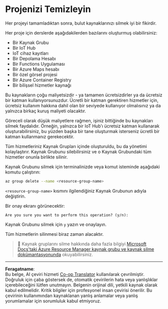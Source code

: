 <!--
CO_OP_TRANSLATOR_METADATA:
{
  "original_hash": "5a94fbab1ba737e9bd6cc6c64f114fa0",
  "translation_date": "2025-08-28T02:34:59+00:00",
  "source_file": "clean-up.md",
  "language_code": "tr"
}
-->
# Projenizi Temizleyin

Her projeyi tamamladıktan sonra, bulut kaynaklarınızı silmek iyi bir fikirdir.

Her proje için derslerde aşağıdakilerden bazılarını oluşturmuş olabilirsiniz:

* Bir Kaynak Grubu
* Bir IoT Hub
* IoT cihaz kayıtları
* Bir Depolama Hesabı
* Bir Functions Uygulaması
* Bir Azure Maps hesabı
* Bir özel görsel projesi
* Bir Azure Container Registry
* Bir bilişsel hizmetler kaynağı

Bu kaynakların çoğu maliyetsizdir - ya tamamen ücretsizdirler ya da ücretsiz bir katman kullanıyorsunuzdur. Ücretli bir katman gerektiren hizmetler için, ücretsiz kullanım hakkına dahil olan bir seviyede kullanıyor olmalısınız ya da yalnızca birkaç kuruş maliyeti olacaktır.

Göreceli olarak düşük maliyetlere rağmen, işiniz bittiğinde bu kaynakları silmek faydalıdır. Örneğin, yalnızca bir IoT Hub'ı ücretsiz katman kullanarak oluşturabilirsiniz, bu yüzden başka bir tane oluşturmak isterseniz ücretli bir katman kullanmanız gerekecektir.

Tüm hizmetleriniz Kaynak Grupları içinde oluşturuldu, bu da yönetimi kolaylaştırır. Kaynak Grubunu silebilirsiniz ve o Kaynak Grubundaki tüm hizmetler onunla birlikte silinir.

Kaynak Grubunu silmek için terminalinizde veya komut isteminde aşağıdaki komutu çalıştırın:

```sh
az group delete --name <resource-group-name>
```

`<resource-group-name>` kısmını ilgilendiğiniz Kaynak Grubunun adıyla değiştirin.

Bir onay ekranı görünecektir:

```output
Are you sure you want to perform this operation? (y/n): 
```

Kaynak Grubunu silmek için `y` yazın ve onaylayın.

Tüm hizmetlerin silinmesi biraz zaman alacaktır.

> 💁 Kaynak gruplarını silme hakkında daha fazla bilgiyi [Microsoft Docs'taki Azure Resource Manager kaynak grubu ve kaynak silme dokümantasyonunda](https://docs.microsoft.com/azure/azure-resource-manager/management/delete-resource-group?WT.mc_id=academic-17441-jabenn&tabs=azure-cli) okuyabilirsiniz.

---

**Feragatname**:  
Bu belge, AI çeviri hizmeti [Co-op Translator](https://github.com/Azure/co-op-translator) kullanılarak çevrilmiştir. Doğruluk için çaba göstersek de, otomatik çevirilerin hata veya yanlışlıklar içerebileceğini lütfen unutmayın. Belgenin orijinal dili, yetkili kaynak olarak kabul edilmelidir. Kritik bilgiler için profesyonel insan çevirisi önerilir. Bu çevirinin kullanımından kaynaklanan yanlış anlamalar veya yanlış yorumlamalar için sorumluluk kabul etmiyoruz.